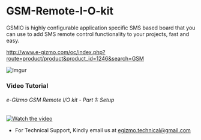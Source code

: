 # GSM-Remote-I-O-kit
GSMIO is highly configurable application specific SMS based board that you can use to add SMS remote control functionality to your projects, fast and easy.

http://www.e-gizmo.com/oc/index.php?route=product/product&product_id=1246&search=GSM

![Imgur](http://i.imgur.com/fK0KAkX.jpg)

### Video Tutorial

###### e-Gizmo GSM Remote I/O kit - Part 1: Setup

[![Watch the video](http://i.imgur.com/bwrHmN1.png)](https://www.youtube.com/watch?v=39GEn8W94rg)


- For Technical Support, Kindly email us at egizmo.technical@gmail.com
